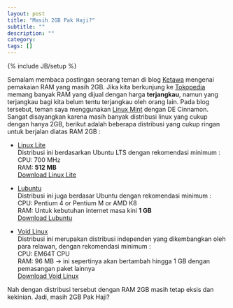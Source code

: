 ```yaml
---
layout: post
title: "Masih 2GB Pak Haji?"
subtitle: ""
description: ""
category: 
tags: []
---
```

{% include JB/setup %}

Semalam membaca postingan seorang teman di blog [Ketawa](https://tmwlaughs.blogspot.com/2017/02/ram-2-gb-bisa-apa.html) mengenai pemakaian RAM yang masih 2GB. Jika kita 
berkunjung ke [Tokopedia](https://tokopedia.com) memang banyak RAM yang dijual dengan harga **terjangkau**, namun yang terjangkau bagi kita belum tentu terjangkau oleh orang lain. 
Pada blog tersebut, teman saya menggunakan [Linux Mint](https://linuxmint.com) dengan DE Cinnamon. Sangat disayangkan karena masih banyak distribusi linux yang cukup dengan hanya 2GB, 
berikut adalah beberapa distribusi yang cukup ringan untuk berjalan diatas RAM 2GB :  

- [Linux Lite](https://www.linuxliteos.com)  
    Distribusi ini berdasarkan Ubuntu LTS dengan rekomendasi minimum :  
    CPU: 700 MHz  
    RAM: **512 MB**  
    [Download Linux Lite](https://www.linuxliteos.com/download.html) 

- [Lubuntu](https://lubuntu.net)  
    Distribusi ini juga berdasar Ubuntu dengan rekomendasi minimum :  
    CPU: Pentium 4 or Pentium M or AMD K8  
    RAM: Untuk kebutuhan internet masa kini **1 GB**  
    [Download Lubuntu](http://cdimage.ubuntu.com/lubuntu/releases/16.10/release/lubuntu-16.10-desktop-amd64.iso)  

- [Void Linux](http://www.voidlinux.eu/)  
    Distribusi ini merupakan distribusi independen yang dikembangkan oleh para relawan, dengan rekomendasi minimum :  
    CPU: EM64T CPU  
    RAM: 96 MB -> ini sepertinya akan bertambah hingga 1 GB dengan pemasangan paket lainnya  
    [Download Void Linux](http://www.voidlinux.eu/download/) 

Nah dengan distribusi tersebut dengan RAM 2GB masih tetap eksis dan kekinian. Jadi, masih 2GB Pak Haji?